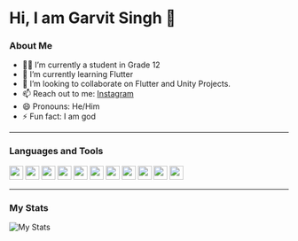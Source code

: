 # Hi, I am Garvit Singh 👋

### About Me

- 👨‍🎓 I’m currently a student in Grade 12
- 🌱 I’m currently learning Flutter
- 👯 I’m looking to collaborate on Flutter and Unity Projects.
- 📫 Reach out to me: [Instagram](https://www.instagram.com/g_minor_/)
- 😄 Pronouns: He/Him
- ⚡ Fun fact: I am god

<hr>

### Languages and Tools

<code><img height="25" src="https://cdn.discordapp.com/attachments/754589249289977977/811939467375673355/csharp.png"></code>
<code><img height="25" src="https://cdn.discordapp.com/attachments/754589249289977977/811939469514637312/python.png"></code>
<code><img height="25" src="https://cdn.discordapp.com/attachments/754589249289977977/811939460270522368/dart.png"></code>
<code><img height="25" src="https://cdn.discordapp.com/attachments/754589249289977977/811939454998020116/arduino.png"></code>
<code><img height="25" src="https://cdn.discordapp.com/attachments/754589249289977977/811939505383669780/unity.png"></code>
<code><img height="25" src="https://cdn.discordapp.com/attachments/754589249289977977/811939456117768212/blender.png"></code>
<code><img height="25" src="https://cdn.discordapp.com/attachments/754589249289977977/811939470970322954/tensorflow.png"></code>
<code><img height="25" src="https://cdn.discordapp.com/attachments/754589249289977977/811939461016846386/flutter.png"></code>
<code><img height="25" src="https://cdn.discordapp.com/attachments/754589249289977977/811939463453999134/git.png"></code>
<code><img height="25" src="https://cdn.discordapp.com/attachments/754589249289977977/811939466516103168/github.png"></code>
<code><img height="25" src="https://cdn.discordapp.com/attachments/754589249289977977/811939468910133318/p5js.png"></code>

<hr>

### My Stats

![My Stats](https://github-readme-stats.vercel.app/api?username=natsudragneel-x&show_icons=true&hide_border=true&theme=radical)
